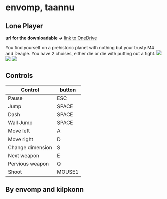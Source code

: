# envomp, taannu
## Lone Player

**url for the downloadable ->** [link to OneDrive](https://livettu-my.sharepoint.com/:f:/g/personal/envomp_ttu_ee/ErtQRSVPIiZOmXrDwzXh6TYBqK6eVO614J2ubSnqMCxwcQ?e=mSXsrS)

You find yourself on a prehistoric planet with nothing but your trusty M4 and Deagle.
You have 2 choises, either die or die with putting out a fight.
![](https://photos.google.com/album/AF1QipMT-GdF5g6LqdCy3jYiSx_sfR_YcIdjay1hlmjk/photo/AF1QipNJE_fTjwl077hrW2VzdSknGJjMCKMBXv970155)
![](https://photos.google.com/album/AF1QipMT-GdF5g6LqdCy3jYiSx_sfR_YcIdjay1hlmjk/photo/AF1QipN8yt5TDkQeguvj_4e2SnCXF486Dn0xgY8mJk4i)
![](https://photos.google.com/album/AF1QipMT-GdF5g6LqdCy3jYiSx_sfR_YcIdjay1hlmjk/photo/AF1QipMA40qVhG6_7CBe7TbyROOC7rMkzXhR4K_700Et)

## Controls

| Control | button |
| ------ | ------ |
| Pause | ESC |
| Jump | SPACE |
| Dash | SPACE |
| Wall Jump | SPACE |
| Move left | A |
| Move right | D |
| Change dimension | S |
| Next weapon | E |
| Pervious weapon | Q |
| Shoot | MOUSE1 |

## By envomp and kilpkonn